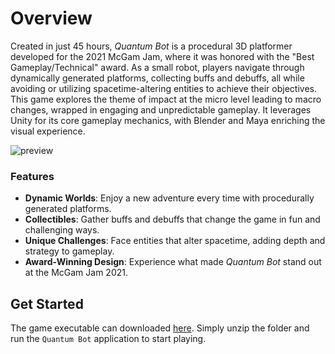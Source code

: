 # Overview

Created in just 45 hours, *Quantum Bot* is a procedural 3D platformer developed for the 2021 McGam Jam, where it was honored with the "Best Gameplay/Technical" award. As a small robot, players navigate through dynamically generated platforms, collecting buffs and debuffs, all while avoiding or utilizing spacetime-altering entities to achieve their objectives. This game explores the theme of impact at the micro level leading to macro changes, wrapped in engaging and unpredictable gameplay.
It leverages Unity for its core gameplay mechanics, with Blender and Maya enriching the visual experience. 

![preview](https://github.com/eleadufresne/Quantum-Bot/assets/74742695/6e3d6b4c-d1ee-4403-9ae4-2dd999543a3e)

### Features

- **Dynamic Worlds**: Enjoy a new adventure every time with procedurally generated platforms.
- **Collectibles**: Gather buffs and debuffs that change the game in fun and challenging ways.
- **Unique Challenges**: Face entities that alter spacetime, adding depth and strategy to gameplay.
- **Award-Winning Design**: Experience what made *Quantum Bot* stand out at the McGam Jam 2021.

## Get Started

The game executable can downloaded [here](https://wokidoo.itch.io/quantum). Simply unzip the folder and run the `Quantum Bot` application to start playing.
